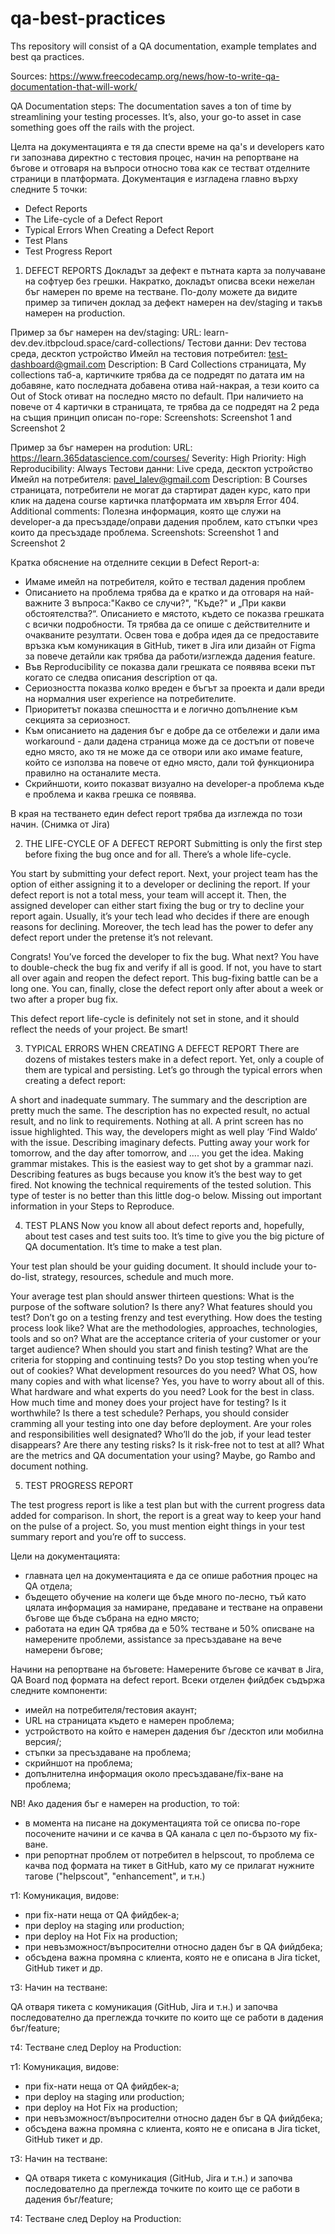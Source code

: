 # qa-best-practices
Ths repository will consist of a QA documentation, example templates and best qa practices.

Sources:
https://www.freecodecamp.org/news/how-to-write-qa-documentation-that-will-work/


QA Documentation steps:
The documentation saves a ton of time by streamlining your testing processes. It’s, also, your go-to asset in case something goes off the rails with the project.

Целта на документацията е тя да спести време на qa's и developers като ги запознава директно с тестовия процес, начин на репортване на бъгове и отговаря на въпроси относно това как се тестват отделните страници в платформата. Документация е изгладена главно върху следните 5 точки:
* Defect Reports
* The Life-cycle of a Defect Report
* Typical Errors When Creating a Defect Report
* Test Plans
* Test Progress Report

1. DEFECT REPORTS
Докладът за дефект е пътната карта за получаване на софтуер без грешки. Накратко, докладът описва всеки нежелан бъг намерен по време на тестване. По-долу можете да видите пример за типичен доклад за дефект намерен на dev/staging и такъв намерен на production.

Пример за бъг намерен на dev/staging:
URL: learn-dev.dev.itbpcloud.space/card-collections/
Тестови данни: Dev тестова среда, десктоп устройство
Имейл на тестовия потребител: test-dashboard@gmail.com
Description: В Card Collections страницата, My collections таб-а, картичките трябва да се подредят по датата им на добавяне, като последната добавена отива най-накрая, а тези които са Out of Stock отиват на последно място по default. При наличието на повече от 4 картички в страницата, те трябва да се подредят на 2 реда на същия принцип описан по-горе:
Screenshots: Screenshot 1 and Screenshot 2


Пример за бъг намерен на prodution:
URL: https://learn.365datascience.com/courses/
Severity: High
Priority: High
Reproducibility: Always
Тестови данни: Live среда, десктоп устройство
Имейл на потребителя: pavel_lalev@gmail.com
Description: В Courses страницата, потребители не могат да стартират даден курс, като при клик на дадена course картичка платформата им хвърля Error 404.
Additional comments: Полезна информация, която ще служи на developer-a да пресъздаде/оправи дадения проблем, като стъпки чрез които да пресъздаде проблема.
Screenshots: Screenshot 1 and Screenshot 2

Кратка обяснение на отделните секции в Defect Report-a:
* Имаме имейл на потребителя, който е тествал дадения проблем
* Описанието на проблема трябва да е кратко и да отговаря на най-важните 3 въпроса:"Какво се случи?", "Къде?" и „При какви обстоятелства?“. Описанието е мястото, където се показва грешката с всички подробности. Тя трябва да се опише с действителните и очакваните резултати. Освен това е добра идея да се предоставите връзка към комуникация в GitHub, тикет в Jira или дизайн от Figma за повече детайли как трябва да работи/изглежда дадения feature.
* Във Reproducibility се показва дали грешката се появява всеки път когато се следва описания description от qa.
* Сериозността показва колко вреден е бъгът за проекта и дали вреди на нормалния user experience на потребителите.
* Приоритетът показва спешността и е логично допълнение към секцията за сериозност.
* Към описанието на дадения бъг е добре да се отбележи и дали има workaround - дали дадена страница може да се достъпи от повече едно място, ако тя не може да се отвори или ако имаме feature, който се използва на повече от едно място, дали той функционира правилно на останалите места.
* Скрийншоти, които показват визуално на developer-a проблема къде е проблема и каква грешка се появява.

В края на тестването един defect report трябва да изглежда по този начин.
(Снимка от Jira)

2. THE LIFE-CYCLE OF A DEFECT REPORT
Submitting is only the first step before fixing the bug once and for all. There’s a whole life-cycle.

You start by submitting your defect report. Next, your project team has the option of either assigning it to a developer or declining the report. If your defect report is not a total mess, your team will accept it. Then, the assigned developer can either start fixing the bug or try to decline your report again. Usually, it’s your tech lead who decides if there are enough reasons for declining. Moreover, the tech lead has the power to defer any defect report under the pretense it’s not relevant.

Congrats! You’ve forced the developer to fix the bug. What next? You have to double-check the bug fix and verify if all is good. If not, you have to start all over again and reopen the defect report. This bug-fixing battle can be a long one. You can, finally, close the defect report only after about a week or two after a proper bug fix.

This defect report life-cycle is definitely not set in stone, and it should reflect the needs of your project. Be smart!


3. TYPICAL ERRORS WHEN CREATING A DEFECT REPORT
There are dozens of mistakes testers make in a defect report. Yet, only a couple of them are typical and persisting. Let’s go through the typical errors when creating a defect report:

A short and inadequate summary.
The summary and the description are pretty much the same.
The description has no expected result, no actual result, and no link to requirements. Nothing at all.
A print screen has no issue highlighted. This way, the developers might as well play ‘Find Waldo’ with the issue.
Describing imaginary defects.
Putting away your work for tomorrow, and the day after tomorrow, and …. you get the idea.
Making grammar mistakes. This is the easiest way to get shot by a grammar nazi.
Describing features as bugs because you know it’s the best way to get fired.
Not knowing the technical requirements of the tested solution. This type of tester is no better than this little dog-o below.
Missing out important information in your Steps to Reproduce.


4. TEST PLANS
Now you know all about defect reports and, hopefully, about test cases and test suits too. It’s time to give you the big picture of QA documentation. It’s time to make a test plan.

Your test plan should be your guiding document. It should include your to-do-list, strategy, resources, schedule and much more.

Your average test plan should answer thirteen questions:
What is the purpose of the software solution? Is there any?
What features should you test? Don’t go on a testing frenzy and test everything.
How does the testing process look like? What are the methodologies, approaches, technologies, tools and so on?
What are the acceptance criteria of your customer or your target audience?
When should you start and finish testing?
What are the criteria for stopping and continuing tests? Do you stop testing when you’re out of cookies?
What development resources do you need? What OS, how many copies and with what license? Yes, you have to worry about all of this.
What hardware and what experts do you need? Look for the best in class.
How much time and money does your project have for testing? Is it worthwhile?
Is there a test schedule? Perhaps, you should consider cramming all your testing into one day before deployment.
Are your roles and responsibilities well designated? Who’ll do the job, if your lead tester disappears?
Are there any testing risks? Is it risk-free not to test at all? 
What are the metrics and QA documentation your using? Maybe, go Rambo and document nothing.


5. TEST PROGRESS REPORT

The test progress report is like a test plan but with the current progress data added for comparison. In short, the report is a great way to keep your hand on the pulse of a project. So, you must mention eight things in your test summary report and you’re off to success.


Цели на документацията:
* главната цел на документацията е да се опише работния процес на QA отдела;
* бъдещето обучение на колеги ще бъде много по-лесно, тъй като цялата информация за намиране, предаване и тестване на оправени бъгове ще бъде събрана на едно място;
* работата на един QA трябва да е 50% тестване и 50% описване на намерените проблеми, assistance за пресъздаване на вече намерени бъгове;


Начини на репортване на бъговете:
Намерените бъгове се качват в Jira, QA Board под формата на defect report. Всеки отделен фийдбек съдържа следните компоненти:
* имейл на потребителя/тестовия акаунт;
* URL на страницата където е намерен проблема;
* устройството на който е намерен дадения бъг /десктоп или мобилна версия/;
* стъпки за пресъздаване на проблема;
* скрийншот на проблема;
* допълнителна информация около пресъздаване/fix-ване на проблема;

NB! Ако дадения бъг е намерен на production, то той:
* в момента на писане на документацията той се описва по-горе посочените начини и се качва в QA канала с цел по-бързото му fix-ване.
* при репортнат проблем от потребител в helpscout, то проблема се качва под формата на тикет в GitHub, като му се прилагат нужните тагове ("helpscout", "enhancement", и т.н.)

т1: Комуникация, видове:

* при fix-нати неща от QA фийдбек-a;
* при deploy на staging или production;
* при deploy на Hot Fix на production;
* при невъзможност/въпросителни относно даден бъг в QA фийдбека;
* обсъдена важна промяна с клиента, която не е описана в Jira ticket, GitHub тикет и др.

т3: Начин на тестване:

QA отваря тикета с комуникация (GitHub, Jira и т.н.) и започва последователно да преглежда точките по които ще се работи в дадения бъг/feature;

т4: Тестване след Deploy на Production:

т1: Комуникация, видове:
* при fix-нати неща от QA фийдбек-a;
* при deploy на staging или production;
* при deploy на Hot Fix на production;
* при невъзможност/въпросителни относно даден бъг в QA фийдбека;
* обсъдена важна промяна с клиента, която не е описана в Jira ticket, GitHub тикет и др.

т3: Начин на тестване:
- QA отваря тикета с комуникация (GitHub, Jira и т.н.) и започва последователно да преглежда точките по които ще се работи в дадения бъг/feature;

т4: Тестване след Deploy на Production:

